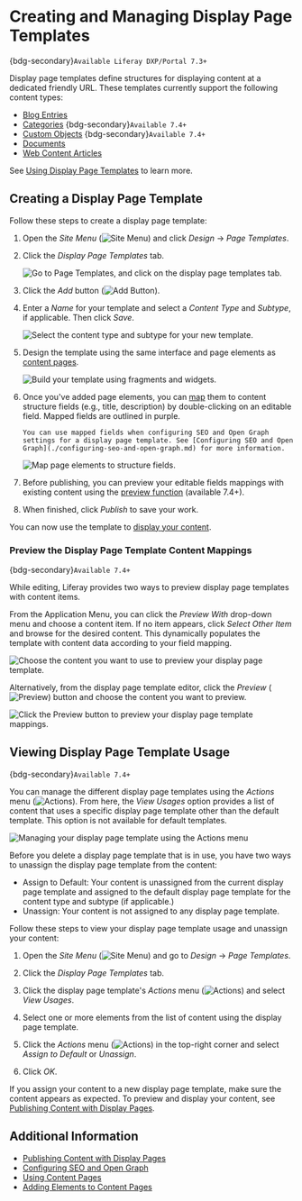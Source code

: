 # Creating and Managing Display Page Templates

{bdg-secondary}`Available Liferay DXP/Portal 7.3+`

Display page templates define structures for displaying content at a dedicated friendly URL. These templates currently support the following content types:

* [Blog Entries](../../../content-authoring-and-management/blogs/getting-started-with-blogs.md)
* [Categories](../../../content-authoring-and-management/tags-and-categories/defining-categories-and-vocabularies-for-content.md) {bdg-secondary}`Available 7.4+`
* [Custom Objects](../../../building-applications/objects/displaying-object-entries.md) {bdg-secondary}`Available 7.4+`
* [Documents](../../../content-authoring-and-management/documents-and-media/publishing-and-sharing/publishing-documents.md)
* [Web Content Articles](../../../content-authoring-and-management/web-content/web-content-articles/adding-a-basic-web-content-article.md)

See [Using Display Page Templates](../using-display-page-templates.md) to learn more.

## Creating a Display Page Template

Follow these steps to create a display page template:

1. Open the *Site Menu* (![Site Menu](../../../images/icon-product-menu.png)) and click *Design* &rarr; *Page Templates*.

1. Click the *Display Page Templates* tab.

   ![Go to Page Templates, and click on the display page templates tab.](./creating-and-managing-display-page-templates/images/02.png)

1. Click the *Add* button (![Add Button](./../../../images/icon-add.png)).

1. Enter a *Name* for your template and select a *Content Type* and *Subtype*, if applicable. Then click *Save*.

   ![Select the content type and subtype for your new template.](./creating-and-managing-display-page-templates/images/03.png)

1. Design the template using the same interface and page elements as [content pages](../../creating-pages/using-content-pages/content-page-editor-ui-reference.md).

   ![Build your template using fragments and widgets.](./creating-and-managing-display-page-templates/images/04.png) <!--TASK: UPDATE IMG FOR LRDOCS-10856-->

1. Once you've added page elements, you can [map](../../creating-pages/page-fragments-and-widgets/using-fragments/configuring-fragments/fragment-sub-elements-reference.md#mapping-settings) them to content structure fields (e.g., title, description) by double-clicking on an editable field. Mapped fields are outlined in purple.

   ```{tip}
   You can use mapped fields when configuring SEO and Open Graph settings for a display page template. See [Configuring SEO and Open Graph](./configuring-seo-and-open-graph.md) for more information.
   ```

   ![Map page elements to structure fields.](./creating-and-managing-display-page-templates/images/05.png) <!--TASK: UPDATE IMG FOR LRDOCS-10856-->

1. Before publishing, you can preview your editable fields mappings with existing content using the [preview function](#preview-the-display-page-template-content-mappings) (available 7.4+).

1. When finished, click *Publish* to save your work.

You can now use the template to [display your content](./publishing-content-with-display-pages.md).

### Preview the Display Page Template Content Mappings

{bdg-secondary}`Available 7.4+`

While editing, Liferay provides two ways to preview display page templates with content items.

From the Application Menu, you can click the *Preview With* drop-down menu and choose a content item. If no item appears, click *Select Other Item* and browse for the desired content. This dynamically populates the template with content data according to your field mapping.

![Choose the content you want to use to preview your display page template.](./creating-and-managing-display-page-templates/images/07.png) <!--TASK: UPDATE IMG FOR LRDOCS-10856-->

Alternatively, from the display page template editor, click the *Preview* (![Preview](../../../images/icon-preview.png)) button and choose the content you want to preview.

![Click the Preview button to preview your display page template mappings.](./creating-and-managing-display-page-templates/images/08.png) <!--TASK: UPDATE IMG FOR LRDOCS-10856-->

## Viewing Display Page Template Usage

{bdg-secondary}`Available 7.4+`

You can manage the different display page templates using the *Actions* menu (![Actions](../../../images/icon-actions.png)). From here, the *View Usages* option provides a list of content that uses a specific display page template other than the default template. This option is not available for default templates.

![Managing your display page template using the Actions menu](./creating-and-managing-display-page-templates/images/06.png)

Before you delete a display page template that is in use, you have two ways to unassign the display page template from the content:

* Assign to Default: Your content is unassigned from the current display page template and assigned to the default display page template for the content type and subtype (if applicable.)
* Unassign: Your content is not assigned to any display page template.

Follow these steps to view your display page template usage and unassign your content:

1. Open the *Site Menu* (![Site Menu](../../../images/icon-product-menu.png)) and go to *Design* &rarr; *Page Templates*.

1. Click the *Display Page Templates* tab.

1. Click the display page template's *Actions* menu (![Actions](../../../images/icon-actions.png)) and select *View Usages*.

1. Select one or more elements from the list of content using the display page template.

1. Click the *Actions* menu (![Actions](../../../images/icon-actions.png)) in the top-right corner and select *Assign to Default* or *Unassign*.

1. Click *OK*.

If you assign your content to a new display page template, make sure the content appears as expected. To preview and display your content, see [Publishing Content with Display Pages](./publishing-content-with-display-pages.md).

## Additional Information

* [Publishing Content with Display Pages](./publishing-content-with-display-pages.md)
* [Configuring SEO and Open Graph](./configuring-seo-and-open-graph.md)
* [Using Content Pages](./../../creating-pages/using-content-pages.md)
* [Adding Elements to Content Pages](../../creating-pages/using-content-pages/adding-elements-to-content-pages.md)
